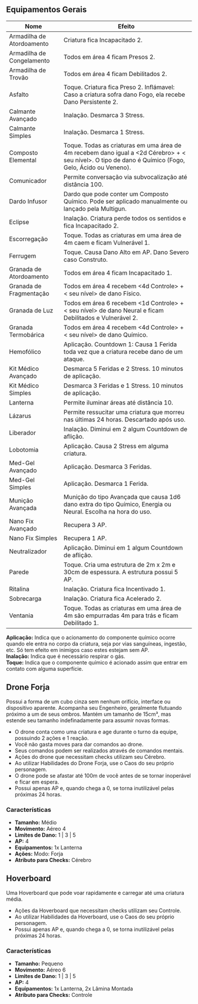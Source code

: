 ## Equipamentos Gerais

| Nome                      | Efeito                                                                                                                                                |
| ------------------------- | ----------------------------------------------------------------------------------------------------------------------------------------------------- |
| Armadilha de Atordoamento | Criatura fica Incapacitado 2.                                                                                                                         |
| Armadilha de Congelamento | Todos em área 4 ficam Presos 2.                                                                                                                       |
| Armadilha de Trovão       | Todos em área 4 ficam Debilitados 2.                                                                                                                  |
| Asfalto                   | Toque. Criatura fica Preso 2. Inflámavel: Caso a criatura sofra dano Fogo, ela recebe Dano Persistente 2.                                             |
| Calmante Avançado         | Inalação. Desmarca 3 Stress.                                                                                                                          |
| Calmante Simples          | Inalação. Desmarca 1 Stress.                                                                                                                          |
| Composto Elemental        | Toque. Todas as criaturas em uma área de 4m recebem dano igual a <2d Cérebro> + < seu nível>. O tipo de dano é Químico (Fogo, Gelo, Ácido ou Veneno). |
| Comunicador               | Permite conversação via subvocalização até distância 100.                                                                                             |
| Dardo Infusor             | Dardo que pode conter um Composto Químico. Pode ser aplicado manualmente ou lançado pela Multigun.                                                    |
| Eclipse                   | Inalação. Criatura perde todos os sentidos e fica Incapacitado 2.                                                                                     |
| Escorregação              | Toque. Todas as criaturas em uma área de 4m caem e ficam Vulnerável 1.                                                                                |
| Ferrugem                  | Toque. Causa Dano Alto em AP. Dano Severo caso Construto.                                                                                             |
| Granada de Atordoamento   | Todos em área 4 ficam Incapacitado 1.                                                                                                                 |
| Granada de Fragmentação   | Todos em área 4 recebem <4d Controle> + < seu nível> de dano Físico.                                                                                  |
| Granada de Luz            | Todos em área 6 recebem <1d Controle> + < seu nível> de dano Neural e ficam Debilitados e Vulnerável 2.                                               |
| Granada Termobárica       | Todos em área 4 recebem <4d Controle> + < seu nível> de dano Químico.                                                                                 |
| Hemofólico                | Aplicação. Countdown 1: Causa 1 Ferida toda vez que a criatura recebe dano de um ataque.                                                              |
| Kit Médico Avançado       | Desmarca 5 Feridas e 2 Stress. 10 minutos de aplicação.                                                                                               |
| Kit Médico Simples        | Desmarca 3 Feridas e 1 Stress. 10 minutos de aplicação.                                                                                               |
| Lanterna                  | Permite iluminar áreas até distância 10.                                                                                                              |
| Lázarus                   | Permite ressucitar uma criatura que morreu nas últimas 24 horas. Descartado após uso.                                                                 |
| Liberador                 | Inalação. Diminui em 2 algum Countdown de aflição.                                                                                                    |
| Lobotomia                 | Aplicação. Causa 2 Stress em alguma criatura.                                                                                                         |
| Med-Gel Avançado          | Aplicação. Desmarca 3 Feridas.                                                                                                                        |
| Med-Gel Simples           | Aplicação. Desmarca 1 Ferida.                                                                                                                         |
| Munição Avançada          | Munição do tipo Avançada que causa 1d6 dano extra do tipo Químico, Energia ou Neural. Escolha na hora do uso.                                         |
| Nano Fix Avançado         | Recupera 3 AP.                                                                                                                                        |
| Nano Fix Simples          | Recupera 1 AP.                                                                                                                                        |
| Neutralizador             | Aplicação. Diminui em 1 algum Countdown de aflição.                                                                                               |
| Parede                    | Toque. Cria uma estrutura de 2m x 2m e 30cm de espessura. A estrutura possui 5 AP.                                                                    |
| Ritalina                  | Inalação. Criatura fica Incentivado 1.                                                                                                                |
| Sobrecarga                | Inalação. Criatura fica Acelerado 2.                                                                                                                  |
| Ventania                  | Toque. Todas as criaturas em uma área de 4m são empurradas 4m para trás e ficam Debilitado 1.                                                         |

**Aplicação:** Indica que o acionamento do componente químico ocorre quando ele entra no corpo da criatura, seja por vias sanguíneas, ingestão, etc. Só tem efeito em inimigos caso estes estejam sem AP.   
**Inalação:** Indica que é necessário respirar o gás.  
**Toque:** Indica que o componente químico é acionado assim que entrar em contato com alguma superfície.

## Drone Forja

Possui a forma de um cubo cinza sem nenhum orifício, interface ou dispositivo aparente. Acompanha seu Engenheiro, geralmente flutuando próximo a um de seus ombros. Mantém um tamanho de 15cm³, mas estende seu tamanho indefinadamente para assumir novas formas.

- O drone conta como uma criatura e age durante o turno da equipe, possuindo 2 ações e 1 reação.
- Você não gasta moves para dar comandos ao drone.
- Seus comandos podem ser realizados através de comandos mentais.
- Ações do drone que necessitam checks utilizam seu Cérebro.
- Ao utilizar Habilidades do Drone Forja, use o Caos do seu próprio personagem.
- O drone pode se afastar até 100m de você antes de se tornar inoperável e ficar em espera.
- Possui apenas AP e, quando chega a 0, se torna inutilizável pelas próximas 24 horas.

### Características

- **Tamanho:** Médio  
- **Movimento:** Aéreo 4
- **Limites de Dano:** 1 | 3 | 5
- **AP:** 4
- **Equipamentos:** 1x Lanterna
- **Ações:** Modo: Forja
- **Atributo para Checks:** Cérebro

## Hoverboard

Uma Hoverboard que pode voar rapidamente e carregar até uma criatura média.

- Ações da Hoverboard que necessitam checks utilizam seu Controle.
- Ao utilizar Habilidades da Hoverboard, use o Caos do seu próprio personagem.
- Possui apenas AP e, quando chega a 0, se torna inutilizável pelas próximas 24 horas.

### Características

- **Tamanho:** Pequeno  
- **Movimento:** Aéreo 6
- **Limites de Dano:** 1 | 3 | 5
- **AP:** 4
- **Equipamentos:** 1x Lanterna, 2x Lâmina Montada
- **Atributo para Checks:** Controle
